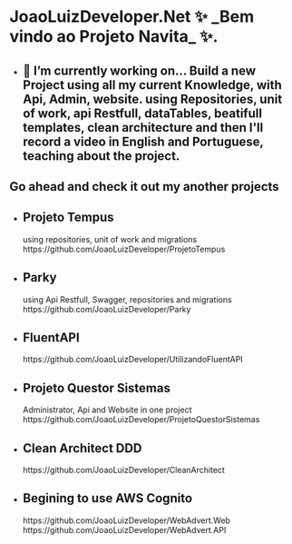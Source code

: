 <h1> JoaoLuizDeveloper.Net ✨ _Bem vindo ao Projeto Navita_ ✨. </h2>

+ <h2> 🤔 I’m currently working on... Build a new Project using all my current Knowledge, with Api, Admin, website. using Repositories, unit of work, api Restfull, dataTables, beatifull templates, clean architecture and then I'll record a video in English and Portuguese, teaching about the project.</h2>

<h2> Go ahead and check it out my another projects </h2>

 + <h2> Projeto Tempus </h2> <span> using repositories, unit of work and migrations https://github.com/JoaoLuizDeveloper/ProjetoTempus </span> 
 + <h2> Parky </h2> <span>using Api Restfull, Swagger, repositories and migrations  https://github.com/JoaoLuizDeveloper/Parky</span>
 + <h2> FluentAPI </h2> <span> https://github.com/JoaoLuizDeveloper/UtilizandoFluentAPI </span>
 + <h2> Projeto Questor Sistemas </h2> <span> Administrator, Api and Website in one project  https://github.com/JoaoLuizDeveloper/ProjetoQuestorSistemas </span>
 + <h2> Clean Architect DDD </h2> <span> https://github.com/JoaoLuizDeveloper/CleanArchitect </span>
 + <h2> Begining to use AWS Cognito </h2> <span> https://github.com/JoaoLuizDeveloper/WebAdvert.Web </span> <span> https://github.com/JoaoLuizDeveloper/WebAdvert.API </span>
